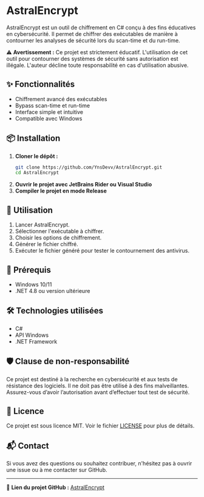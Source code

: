 # AstralEncrypt

AstralEncrypt est un outil de chiffrement en C# conçu à des fins éducatives en cybersécurité. Il permet de chiffrer des exécutables de manière à contourner les analyses de sécurité lors du scan-time et du run-time.

⚠ **Avertissement :** Ce projet est strictement éducatif. L'utilisation de cet outil pour contourner des systèmes de sécurité sans autorisation est illégale. L'auteur décline toute responsabilité en cas d'utilisation abusive.

## ✨ Fonctionnalités

- Chiffrement avancé des exécutables
- Bypass scan-time et run-time
- Interface simple et intuitive
- Compatible avec Windows

## 📦 Installation

1. **Cloner le dépôt :**
   ```sh
   git clone https://github.com/YnsDevv/AstralEncrypt.git
   cd AstralEncrypt
   ```
2. **Ouvrir le projet avec JetBrains Rider ou Visual Studio**
3. **Compiler le projet en mode Release**

## 🚀 Utilisation

1. Lancer AstralEncrypt.
2. Sélectionner l'exécutable à chiffrer.
3. Choisir les options de chiffrement.
4. Générer le fichier chiffré.
5. Exécuter le fichier généré pour tester le contournement des antivirus.

## 📖 Prérequis

- Windows 10/11
- .NET 4.8 ou version ultérieure

## 🛠️ Technologies utilisées

- C#
- API Windows
- .NET Framework

## 🛡️ Clause de non-responsabilité

Ce projet est destiné à la recherche en cybersécurité et aux tests de résistance des logiciels. Il ne doit pas être utilisé à des fins malveillantes. Assurez-vous d’avoir l’autorisation avant d’effectuer tout test de sécurité.

## 📜 Licence

Ce projet est sous licence MIT. Voir le fichier [LICENSE](LICENSE) pour plus de détails.

## 📬 Contact

Si vous avez des questions ou souhaitez contribuer, n'hésitez pas à ouvrir une issue ou à me contacter sur GitHub.

---

🔗 **Lien du projet GitHub :** [AstralEncrypt](https://github.com/YnsDevv/AstralEncrypt)

